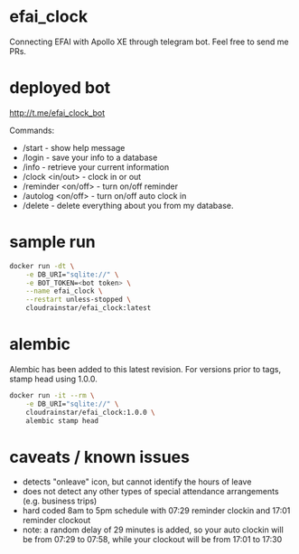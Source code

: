 # efai_clock
Connecting EFAI with Apollo XE through telegram bot. Feel free to send me PRs.

# deployed bot
http://t.me/efai_clock_bot

Commands:
- /start - show help message
- /login <username> <password> - save your info to a database
- /info - retrieve your current information
- /clock <in/out> - clock in or out
- /reminder <on/off> - turn on/off reminder
- /autolog <on/off> - turn on/off auto clock in
- /delete - delete everything about you from my database.

# sample run
```bash
docker run -dt \
    -e DB_URI="sqlite://" \
    -e BOT_TOKEN=<bot token> \
    --name efai_clock \
    --restart unless-stopped \
    cloudrainstar/efai_clock:latest
```

# alembic
Alembic has been added to this latest revision. For versions prior to tags, stamp head using 1.0.0.
```bash
docker run -it --rm \
    -e DB_URI="sqlite://" \
    cloudrainstar/efai_clock:1.0.0 \
    alembic stamp head
```

# caveats / known issues
- detects "onleave" icon, but cannot identify the hours of leave
- does not detect any other types of special attendance arrangements (e.g. business trips)
- hard coded 8am to 5pm schedule with 07:29 reminder clockin and 17:01 reminder clockout
- note: a random delay of 29 minutes is added, so your auto clockin will be from 07:29 to 07:58, while your clockout will be from 17:01 to 17:30
